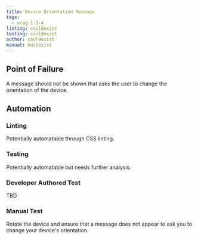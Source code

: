 ```yaml
---
title: Device Orientation Message
tags: 
  - wcag-1-3-4
linting: couldexist
testing: couldexist
author: couldexist
manual: mustexist
---
```


## Point of Failure
A message should not be shown that asks the user to change the orientation of the device.

## Automation

### Linting
Potentially automatable through CSS linting.

### Testing
Potentially automatable but needs further analysis. 

### Developer Authored Test
TBD

### Manual Test
Rotate the device and ensure that a message does not appear to ask you to change your device's orientation.